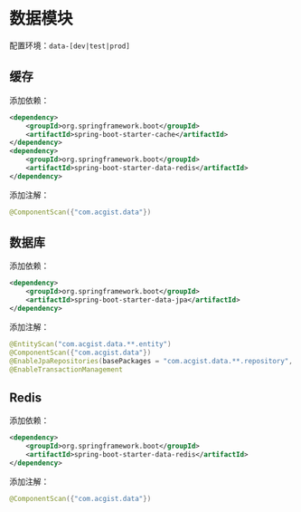 # 数据模块

配置环境：`data-[dev|test|prod]`

## 缓存

添加依赖：

```xml
<dependency>
	<groupId>org.springframework.boot</groupId>
	<artifactId>spring-boot-starter-cache</artifactId>
</dependency>
<dependency>
	<groupId>org.springframework.boot</groupId>
	<artifactId>spring-boot-starter-data-redis</artifactId>
</dependency>
```

添加注解：

```java
@ComponentScan({"com.acgist.data"})
```

## 数据库

添加依赖：

```xml
<dependency>
	<groupId>org.springframework.boot</groupId>
	<artifactId>spring-boot-starter-data-jpa</artifactId>
</dependency>
```

添加注解：

```java
@EntityScan("com.acgist.data.**.entity")
@ComponentScan({"com.acgist.data"})
@EnableJpaRepositories(basePackages = "com.acgist.data.**.repository", repositoryBaseClass = BaseExtendRepositoryImpl.class)
@EnableTransactionManagement
```

## Redis

添加依赖：

```xml
<dependency>
	<groupId>org.springframework.boot</groupId>
	<artifactId>spring-boot-starter-data-redis</artifactId>
</dependency>
```

添加注解：

```java
@ComponentScan({"com.acgist.data"})
```
